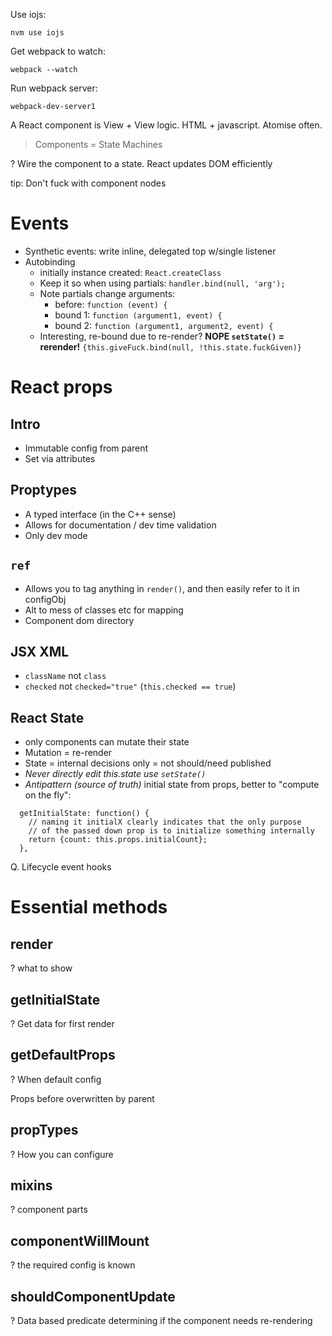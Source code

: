 
Use iojs:

```
nvm use iojs
```

Get webpack to watch:

```
webpack --watch
```

Run webpack server:

```
webpack-dev-server1
```

A React component is View + View logic. HTML + javascript. Atomise often.

> Components = State Machines

? Wire the component to a state. React updates DOM efficiently

tip: Don't fuck with component nodes 

# Events

* Synthetic events: write inline, delegated top w/single listener
* Autobinding
    - initially instance created: `React.createClass`
    - Keep it so when using partials: `handler.bind(null, 'arg');`
    - Note partials change arguments:
        - before: `function (event) {`
        - bound 1: `function (argument1, event) {`
        - bound 2: `function (argument1, argument2, event) {`
    - Interesting, re-bound due to re-render? **NOPE `setState()` = rerender!**
        `{this.giveFuck.bind(null, !this.state.fuckGiven)}`

# React props

## Intro

* Immutable config from parent
* Set via attributes

## Proptypes

* A typed interface (in the C++ sense)
* Allows for documentation / dev time validation
* Only dev mode

## `ref`

* Allows you to tag anything in `render()`, and then easily refer to it in configObj
* Alt to mess of classes etc for mapping
* Component dom directory

## JSX XML

* `className` not `class`
* `checked` not `checked="true"`  (`this.checked == true`)


## React State

* only components can mutate their state
* Mutation = re-render
* State = internal decisions only = not should/need published
* *Never directly edit this.state use `setState()`*
* *Antipattern (source of truth)* initial state from props, better to "compute on the fly":

```
  getInitialState: function() {
    // naming it initialX clearly indicates that the only purpose
    // of the passed down prop is to initialize something internally
    return {count: this.props.initialCount};
  },
```

Q. Lifecycle event hooks

# Essential methods

## render

? what to show

## getInitialState

? Get data for first render

## getDefaultProps

? When default config

Props before overwritten by parent


## propTypes

? How you can configure

## mixins

? component parts

## componentWillMount

? the required config is known

## shouldComponentUpdate

? Data based predicate determining if the component needs re-rendering

